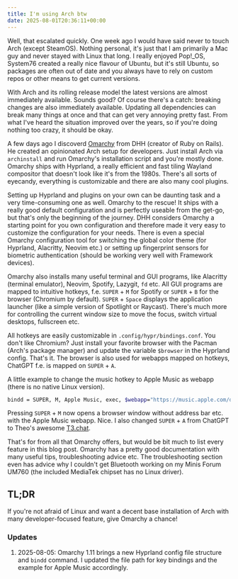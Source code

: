 ```yaml
---
title: I'm using Arch btw
date: 2025-08-01T20:36:11+00:00
---
```


Well, that escalated quickly. One week ago I would have said never to touch Arch (except SteamOS). Nothing personal, it's just that I am primarily a Mac guy and never stayed with Linux that long. I really enjoyed Pop!_OS, System76 created a really nice flavour of Ubuntu, but it's still Ubuntu, so packages are often out of date and you always have to rely on custom repos or other means to get current versions. 

With Arch and its rolling release model the latest versions are almost immediately available. Sounds good? Of course there's a catch: breaking changes are also immediately available. Updating all dependencies can break many things at once and that can get very annoying pretty fast. From what I've heard the situation improved over the years, so if you're doing nothing too crazy, it should be okay.

A few days ago I discoverd [Omarchy](https://omarchy.org/) from DHH (creator of Ruby on Rails). He created an opinionated Arch setup for developers. Just install Arch via `archinstall` and run Omarchy's installation script and you're mostly done. Omarchy ships with Hyprland, a really efficient and fast tiling Wayland compositor that doesn't look like it's from the 1980s. There's all sorts of eyecandy, everything is customizable and there are also many cool plugins.

Setting up Hyprland and plugins on your own can be daunting task and a very time-consuming one as well. Omarchy to the rescue! It ships with a really good default configuration and is perfectly useable from the get-go, but that's only the beginning of the journey. DHH considers Omarchy a starting point for you own configuration and therefore made it very easy to customize the configuration for your needs. There is even a special Omarchy configuration tool for switching the global color theme (for Hyprland, Alacritty, Neovim etc.) or setting up fingerprint sensors for biometric authentication (should be working very well with Framework devices). 

Omarchy also installs many useful terminal and GUI programs, like Alacritty (terminal emulator), Neovim, Spotify, Lazygit, `fd` etc. All GUI programs are mapped to intuitive hotkeys, f.e. `SUPER` + `M` for Spotify or `SUPER` + `B` for the browser (Chromium by default). `SUPER` + `Space` displays the application launcher (like a simple version of Spotlight or Raycast). There's much more for controlling the current window size to move the focus, switch virtual desktops, fullscreen etc.

All hotkeys are easily customizable in `.config/hypr/bindings.conf`. You don't like Chromium? Just install your favorite browser with the Pacman (Arch's package manager) and update the variable `$browser` in the Hyprland config. That's it. The browser is also used for webapps mapped on hotkeys, ChatGPT f.e. is mapped on `SUPER` + `A`. 

A little example to change the music hotkey to Apple Music as webapp (there is no native Linux version).

~~~ bash
bindd = SUPER, M, Apple Music, exec, $webapp="https://music.apple.com/de/library/recently-added?l=en"
~~~

Pressing `SUPER` + `M` now opens a browser window without address bar etc. with the Apple Music webapp. Nice. I also changed `SUPER` + `A` from ChatGPT to Theo's awesome [T3.chat](https://t3.chat/).

That's for from all that Omarchy offers, but would be bit much to list every feature in this blog post. Omarchy has a pretty good documentation with many useful tips, troubleshooting advice etc. The troubleshooting section even has advice why I couldn't get Bluetooth working on my Minis Forum UM760 (the included MediaTek chipset has no Linux driver).

## TL;DR

If you're not afraid of Linux and want a decent base installation of Arch with many developer-focused feature, give Omarchy a chance!

### Updates

1. 2025-08-05: Omarchy 1.11 brings a new Hyprland config file structure and `bindd` command. I updated the file path for key bindings and the example for Apple Music accordingly.
